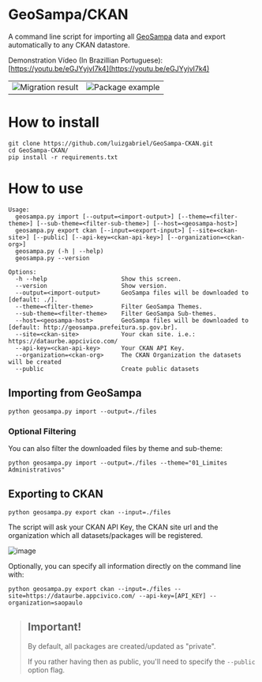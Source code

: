 # GeoSampa/CKAN

A command line script for importing all [GeoSampa](http://geosampa.prefeitura.sp.gov.br/) data and export automatically to any CKAN datastore.

Demonstration Vídeo (In Brazillian Portuguese): [https://youtu.be/eGJYyjvI7k4](https://youtu.be/eGJYyjvI7k4)

<table>
  <tr>
    <td>
      <img src="https://user-images.githubusercontent.com/7469145/110332696-6ef6fb00-7fff-11eb-985f-5b5b961016c2.png" alt="Migration result" />
    </td>
    <td>
      <img src="https://user-images.githubusercontent.com/7469145/110332824-9c43a900-7fff-11eb-938a-6c41b55fc643.png" alt="Package example" />
    </td>
  </tr>
</table>

# How to install
```
git clone https://github.com/luizgabriel/GeoSampa-CKAN.git
cd GeoSampa-CKAN/
pip install -r requirements.txt
```

# How to use
```
Usage:
  geosampa.py import [--output=<import-output>] [--theme=<filter-theme>] [--sub-theme=<filter-sub-theme>] [--host=<geosampa-host>]
  geosampa.py export ckan [--input=<export-input>] [--site=<ckan-site>] [--public] [--api-key=<ckan-api-key>] [--organization=<ckan-org>]
  geosampa.py (-h | --help)
  geosampa.py --version
  
Options:
  -h --help                     Show this screen.
  --version                     Show version.
  --output=<import-output>      GeoSampa files will be downloaded to [default: ./].
  --theme=<filter-theme>        Filter GeoSampa Themes.
  --sub-theme=<filter-theme>    Filter GeoSampa Sub-themes.
  --host=<geosampa-host>        GeoSampa files will be downloaded to [default: http://geosampa.prefeitura.sp.gov.br].
  --site=<ckan-site>            Your ckan site. i.e.: https://dataurbe.appcivico.com/
  --api-key=<ckan-api-key>      Your CKAN API Key.
  --organization=<ckan-org>     The CKAN Organization the datasets will be created
  --public                      Create public datasets
```

## Importing from GeoSampa

```
python geosampa.py import --output=./files
```
### Optional Filtering
You can also filter the downloaded files by theme and sub-theme:

```
python geosampa.py import --output=./files --theme="01_Limites Administrativos"
```

## Exporting to CKAN

```
python geosampa.py export ckan --input=./files
```
The script will ask your CKAN API Key, the CKAN site url and the organization which all datasets/packages will be registered.

![image](https://user-images.githubusercontent.com/7469145/110338009-48d45980-8005-11eb-9d1d-39e5a3659dea.png)

Optionally, you can specify all information directly on the command line with:
```
python geosampa.py export ckan --input=./files --site=https://dataurbe.appcivico.com/ --api-key=[API_KEY] --organization=saopaulo
```

> ## Important!
> By default, all packages are created/updated as "private". 
> 
> If you rather having then as public, you'll need to specify the `--public` option flag.

